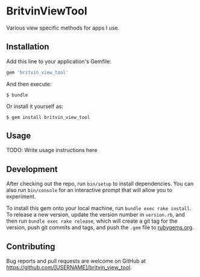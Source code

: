# BritvinViewTool

Various view specific methods for apps I use.

## Installation

Add this line to your application's Gemfile:

```ruby
gem 'britvin_view_tool'
```

And then execute:

    $ bundle

Or install it yourself as:

    $ gem install britvin_view_tool

## Usage

TODO: Write usage instructions here

## Development

After checking out the repo, run `bin/setup` to install dependencies. You can also run `bin/console` for an interactive prompt that will allow you to experiment.

To install this gem onto your local machine, run `bundle exec rake install`. To release a new version, update the version number in `version.rb`, and then run `bundle exec rake release`, which will create a git tag for the version, push git commits and tags, and push the `.gem` file to [rubygems.org](https://rubygems.org).

## Contributing

Bug reports and pull requests are welcome on GitHub at https://github.com/[USERNAME]/britvin_view_tool.
